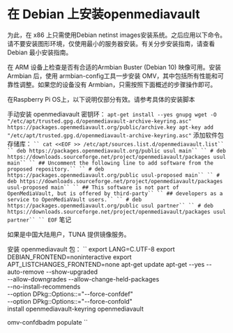 # 在 Debian 上安装openmediavault

为此，在 x86 上只需使用Debian netinst images安装系统。之后应用以下命令。请不要安装图形环境，仅使用最小的服务器安装。有关分步安装指南，请查看 Debian 最小安装指南。

在 ARM 设备上检查是否有合适的Armbian Buster (Debian 10) 映像可用。安装 Armbian 后，使用 armbian-config工具一步安装 OMV，其中包括所有性能和可靠性调整。如果您的设备没有 Armbian，只需按照下面概述的步骤操作即可。

在Raspberry Pi OS上，以下说明仅部分有效。请参考具体的安装脚本

手动安装 openmediavault 密钥环：
``
apt-get install --yes gnupg
wget -O "/etc/apt/trusted.gpg.d/openmediavault-archive-keyring.asc" https://packages.openmediavault.org/public/archive.key
apt-key add "/etc/apt/trusted.gpg.d/openmediavault-archive-keyring.asc"
``
添加软件包存储库：
`
`` cat <<EOF >> /etc/apt/sources.list.d/openmediavault.list``
`` deb https://packages.openmediavault.org/public usul main``
`` # deb https://downloads.sourceforge.net/project/openmediavault/packages usul main``
`` ## Uncomment the following line to add software from the proposed repository.``
`` # deb https://packages.openmediavault.org/public usul-proposed main``
`` # deb https://downloads.sourceforge.net/project/openmediavault/packages usul-proposed main``
`` ## This software is not part of OpenMediaVault, but is offered by third-party``
`` ## developers as a service to OpenMediaVault users.``
`` # deb https://packages.openmediavault.org/public usul partner``
`` # deb https://downloads.sourceforge.net/project/openmediavault/packages usul partner``
`` EOF
`
笔记

如果是中国大陆用户，TUNA 提供镜像服务。

安装 openmediavault 包：
``
export LANG=C.UTF-8
export DEBIAN_FRONTEND=noninteractive
export APT_LISTCHANGES_FRONTEND=none
apt-get update
apt-get --yes --auto-remove --show-upgraded \
    --allow-downgrades --allow-change-held-packages \
    --no-install-recommends \
    --option DPkg::Options::="--force-confdef" \
    --option DPkg::Options::="--force-confold" \
    install openmediavault-keyring openmediavault

omv-confdbadm populate
``
